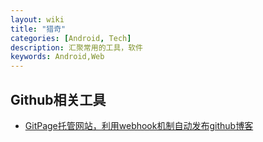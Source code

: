 ```yaml
---
layout: wiki
title: "猎奇"
categories: [Android, Tech]
description: 汇聚常用的工具，软件
keywords: Android,Web
---
```


## Github相关工具

* [GitPage托管网站，利用webhook机制自动发布github博客](https://app.netlify.com/sites/comsince/settings)



